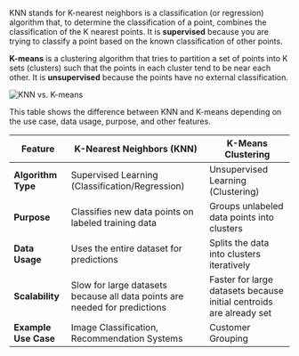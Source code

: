 KNN stands for K-nearest neighbors is a classification (or regression) algorithm that, to determine the classification of a point, combines the classification of the K nearest points. It is **supervised** because you are trying to classify a point based on the known classification of other points.

**K-means** is a clustering algorithm that tries to partition a set of points into K sets (clusters) such that the points in each cluster tend to be near each other. It is **unsupervised** because the points have no external classification.

![KNN vs. K-means](https://assets.roadmap.sh/guest/knn-vs-k-means-iqkbo.png)

This table shows the difference between KNN and K-means depending on the use case, data usage, purpose, and other features.

| **Feature**          | **K-Nearest Neighbors (KNN)**                                              | **K-Means Clustering**                                              |
| -------------------- | -------------------------------------------------------------------------- | ------------------------------------------------------------------- |
| **Algorithm Type**   | Supervised Learning (Classification/Regression)                            | Unsupervised Learning (Clustering)                                  |
| **Purpose**          | Classifies new data points on labeled training data                        | Groups unlabeled data points into clusters                          |
| **Data Usage**       | Uses the entire dataset for predictions                                    | Splits the data into clusters iteratively                           |
| **Scalability**      | Slow for large datasets because all data points are needed for predictions | Faster for large datasets because initial centroids are already set |
| **Example Use Case** | Image Classification, Recommendation Systems                               | Customer Grouping                                                   | 